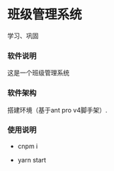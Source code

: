 # 班级管理系统

学习、巩固

### 软件说明

这是一个班级管理系统

### 软件架构

 搭建环境（基于ant pro v4脚手架）.

### 使用说明

- cnpm i 

- yarn start

